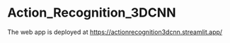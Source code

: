 # Action_Recognition_3DCNN

The web app is deployed at https://actionrecognition3dcnn.streamlit.app/
